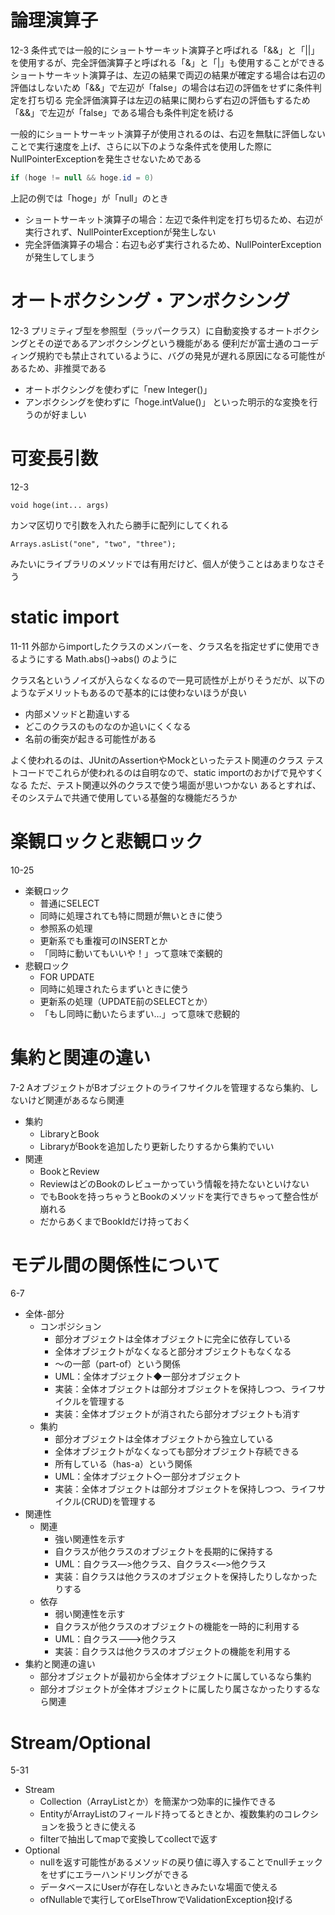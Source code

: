 # 論理演算子
12-3
条件式では一般的にショートサーキット演算子と呼ばれる「&&」と「||」を使用するが、完全評価演算子と呼ばれる「&」と「|」も使用することができる
ショートサーキット演算子は、左辺の結果で両辺の結果が確定する場合は右辺の評価はしないため「&&」で左辺が「false」の場合は右辺の評価をせずに条件判定を打ち切る
完全評価演算子は左辺の結果に関わらず右辺の評価もするため「&&」で左辺が「false」である場合も条件判定を続ける

一般的にショートサーキット演算子が使用されるのは、右辺を無駄に評価しないことで実行速度を上げ、さらに以下のような条件式を使用した際にNullPointerExceptionを発生させないためである
```java
if (hoge != null && hoge.id = 0)
```
上記の例では「hoge」が「null」のとき
- ショートサーキット演算子の場合：左辺で条件判定を打ち切るため、右辺が実行されず、NullPointerExceptionが発生しない
- 完全評価演算子の場合：右辺も必ず実行されるため、NullPointerExceptionが発生してしまう

# オートボクシング・アンボクシング
12-3
プリミティブ型を参照型（ラッパークラス）に自動変換するオートボクシングとその逆であるアンボクシングという機能がある
便利だが富士通のコーディング規約でも禁止されているように、バグの発見が遅れる原因になる可能性があるため、非推奨である
- オートボクシングを使わずに「new Integer()」
- アンボクシングを使わずに「hoge.intValue()」
といった明示的な変換を行うのが好ましい

# 可変長引数
12-3
```
void hoge(int... args)
```
カンマ区切りで引数を入れたら勝手に配列にしてくれる
```
Arrays.asList("one", "two", "three");
```
みたいにライブラリのメソッドでは有用だけど、個人が使うことはあまりなさそう

# static import
11-11
外部からimportしたクラスのメンバーを、クラス名を指定せずに使用できるようにする
Math.abs()→abs() のように

クラス名というノイズが入らなくなるので一見可読性が上がりそうだが、以下のようなデメリットもあるので基本的には使わないほうが良い
- 内部メソッドと勘違いする
- どこのクラスのものなのか追いにくくなる
- 名前の衝突が起きる可能性がある

よく使われるのは、JUnitのAssertionやMockといったテスト関連のクラス
テストコードでこれらが使われるのは自明なので、static importのおかげで見やすくなる
ただ、テスト関連以外のクラスで使う場面が思いつかない
あるとすれば、そのシステムで共通で使用している基盤的な機能だろうか

# 楽観ロックと悲観ロック
10-25
- 楽観ロック
    - 普通にSELECT
    - 同時に処理されても特に問題が無いときに使う
    - 参照系の処理
    - 更新系でも重複可のINSERTとか
    - 「同時に動いてもいいや！」って意味で楽観的
- 悲観ロック
    - FOR UPDATE
    - 同時に処理されたらまずいときに使う
    - 更新系の処理（UPDATE前のSELECTとか）
    - 「もし同時に動いたらまずい…」って意味で悲観的

# 集約と関連の違い
7-2
AオブジェクトがBオブジェクトのライフサイクルを管理するなら集約、しないけど関連があるなら関連
- 集約
    - LibraryとBook
    - LibraryがBookを追加したり更新したりするから集約でいい
- 関連
    - BookとReview
    - ReviewはどのBookのレビューかっていう情報を持たないといけない
    - でもBookを持っちゃうとBookのメソッドを実行できちゃって整合性が崩れる
    - だからあくまでBookIdだけ持っておく

# モデル間の関係性について
6-7
- 全体-部分
    - コンポジション
        - 部分オブジェクトは全体オブジェクトに完全に依存している
        - 全体オブジェクトがなくなると部分オブジェクトもなくなる
        - ～の一部（part-of）という関係
        - UML：全体オブジェクト◆ー部分オブジェクト
        - 実装：全体オブジェクトは部分オブジェクトを保持しつつ、ライフサイクルを管理する
        - 実装：全体オブジェクトが消されたら部分オブジェクトも消す
    - 集約
        - 部分オブジェクトは全体オブジェクトから独立している
        - 全体オブジェクトがなくなっても部分オブジェクト存続できる
        - 所有している（has-a）という関係
        - UML：全体オブジェクト◇ー部分オブジェクト
        - 実装：全体オブジェクトは部分オブジェクトを保持しつつ、ライフサイクル(CRUD)を管理する
- 関連性
    - 関連
        - 強い関連性を示す
        - 自クラスが他クラスのオブジェクトを長期的に保持する
        - UML：自クラス―>他クラス、自クラス<―>他クラス
        - 実装：自クラスは他クラスのオブジェクトを保持したりしなかったりする
    - 依存
        - 弱い関連性を示す
        - 自クラスが他クラスのオブジェクトの機能を一時的に利用する
        - UML：自クラス--->他クラス
        - 実装：自クラスは他クラスのオブジェクトの機能を利用する
- 集約と関連の違い
    - 部分オブジェクトが最初から全体オブジェクトに属しているなら集約
    - 部分オブジェクトが全体オブジェクトに属したり属さなかったりするなら関連

# Stream/Optional
5-31
- Stream
    - Collection（ArrayListとか）を簡潔かつ効率的に操作できる
    - EntityがArrayListのフィールド持ってるときとか、複数集約のコレクションを扱うときに使える
    - filterで抽出してmapで変換してcollectで返す
- Optional
    - nullを返す可能性があるメソッドの戻り値に導入することでnullチェックをせずにエラーハンドリングができる
    - データベースにUserが存在しないときみたいな場面で使える
    - ofNullableで実行してorElseThrowでValidationException投げる
